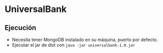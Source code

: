 # UniversalBank
## Ejecución
+ Necesita tener MongoDB instalado en su máquina, puerto por defecto.
+ Ejecutar el jar de dist con `java -jar universalbank-1.0.jar`